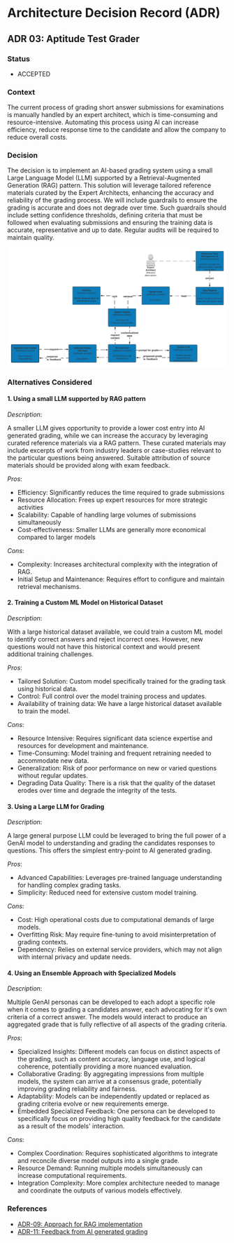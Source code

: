 # Architecture Decision Record (ADR)

## ADR 03: Aptitude Test Grader

### Status

- ACCEPTED

### Context

The current process of grading short answer submissions for examinations is manually handled by an expert architect, which is time-consuming and resource-intensive. Automating this process using AI can increase efficiency, reduce response time to the candidate and allow the company to reduce overall costs.

### Decision

The decision is to implement an AI-based grading system using a small Large Language Model (LLM) supported by a Retrieval-Augmented Generation (RAG) pattern. This solution will leverage tailored reference materials curated by the Expert Architects, enhancing the accuracy and reliability of the grading process. We will include guardrails to ensure the grading is accurate and does not degrade over time. Such guardrails should include  setting confidence thresholds, defining criteria that must be followed when evaluating submissions and ensuring the training data is accurate, representative and up to date. Regular audits will be required to maintain quality.

![Architecture Style](./images/ADR-03.png)

### Alternatives Considered

#### **1. Using a small LLM supported by RAG pattern**

*Description*:

A smaller LLM gives opportunity to provide a lower cost entry into AI generated grading, while we can increase the accuracy by leveraging curated reference materials via a RAG pattern. These curated materials may include excerpts of work from industry leaders or case-studies relevant to the particular questions being answered. Suitable attribution of source materials should be provided along with exam feedback.

*Pros*:
- Efficiency: Significantly reduces the time required to grade submissions
- Resource Allocation: Frees up expert resources for more strategic activities
- Scalability: Capable of handling large volumes of submissions simultaneously
- Cost-effectiveness: Smaller LLMs are generally more economical compared to larger models

*Cons*:
- Complexity: Increases architectural complexity with the integration of RAG.
- Initial Setup and Maintenance: Requires effort to configure and maintain retrieval mechanisms.

#### **2. Training a Custom ML Model on Historical Dataset**

*Description*:

With a large historical dataset available, we could train a custom ML model to identify correct answers and reject incorrect ones. However, new questions would not have this historical context and would present additional training challenges.

*Pros*:
- Tailored Solution: Custom model specifically trained for the grading task using historical data.
- Control: Full control over the model training process and updates.
- Availability of training data: We have a large historical dataset available to train the model.

*Cons*:
- Resource Intensive: Requires significant data science expertise and resources for development and maintenance.
- Time-Consuming: Model training and frequent retraining needed to accommodate new data.
- Generalization: Risk of poor performance on new or varied questions without regular updates.
- Degrading Data Quality: There is a risk that the quality of the dataset erodes over time and degrade the integrity of the tests.

#### **3. Using a Large LLM for Grading**

*Description*:

A large general purpose LLM could be leveraged to bring the full power of a GenAI model to understanding and grading the candidates responses to questions. This offers the simplest entry-point to AI generated grading.

*Pros*:
- Advanced Capabilities: Leverages pre-trained language understanding for handling complex grading tasks.
- Simplicity: Reduced need for extensive custom model training.

*Cons*:
- Cost: High operational costs due to computational demands of large models.
- Overfitting Risk: May require fine-tuning to avoid misinterpretation of grading contexts.
- Dependency: Relies on external service providers, which may not align with internal privacy and update needs.
  
#### **4. Using an Ensemble Approach with Specialized Models**

*Description*:

Multiple GenAI personas can be developed to each adopt a specific role when it comes to grading a candidates answer, each advocating for it's own criteria of a correct answer. The models would interact to produce an aggregated grade that is fully reflective of all aspects of the grading criteria.

*Pros*:
- Specialized Insights: Different models can focus on distinct aspects of the grading, such as content accuracy, language use, and logical coherence, potentially providing a more nuanced evaluation.
- Collaborative Grading: By aggregating impressions from multiple models, the system can arrive at a consensus grade, potentially improving grading reliability and fairness.
- Adaptability: Models can be independently updated or replaced as grading criteria evolve or new requirements emerge.
- Embedded Specialized Feedback: One persona can be developed to specifically focus on providing high quality feedback for the candidate as a result of the models' interaction.

*Cons*:
- Complex Coordination: Requires sophisticated algorithms to integrate and reconcile diverse model outputs into a single grade.
- Resource Demand: Running multiple models simultaneously can increase computational requirements.
- Integration Complexity: More complex architecture needed to manage and coordinate the outputs of various models effectively.

### References
- [ADR-09: Approach for RAG implementation](./ADR-09-Approach-for-RAG-implementation.md)
- [ADR-11: Feedback from AI generated grading](./ADR-11-Feedback-from-AI-generated-grading.md)
